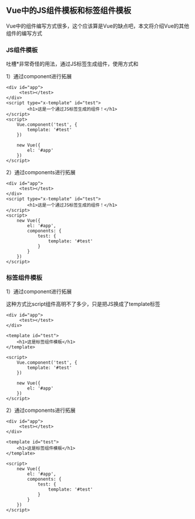 ## Vue中的JS组件模板和标签组件模板

Vue中的组件编写方式很多，这个应该算是Vue的缺点吧，本文将介绍Vue的其他组件的编写方式

### JS组件模板

吐槽*非常奇怪的用法，通过JS标签生成组件，使用方式和

1）通过component进行拓展

```
<div id="app">
     <test></test>
</div>  
<script type="x-template" id="test">
        <h1>这是一个通过JS标签生成的组件！</h1>
</script>
<script>
    Vue.component('test', {
        template: '#test'
    })

    new Vue({
        el: '#app'
    })
</script>
```

2）通过components进行拓展

```
<div id="app">
     <test></test>
</div>  
<script type="x-template" id="test">
        <h1>这是一个通过JS标签生成的组件！</h1>
</script>
<script>
    new Vue({
        el: '#app',
        components: {
            test: {
                template: '#test'
            }
        }
    })
</script>
```

### 标签组件模板

1）通过component进行拓展

这种方式比script组件高明不了多少，只是把JS换成了template标签

```
<div id="app">
     <test></test>
</div>  

<template id="test">
    <h1>这是标签组件模板</h1>
</template>

<script>
    Vue.component('test', {
        template: '#test'
    })

    new Vue({
        el: '#app'
    })
</script>
```

2）通过components进行拓展

```
<div id="app">
     <test></test>
</div>  

<template id="test">
    <h1>这是标签组件模板</h1>
</template>

<script>
    new Vue({
        el: '#app',
        components: {
            test: {
                template: '#test'
            }
        }
    })
</script>
```